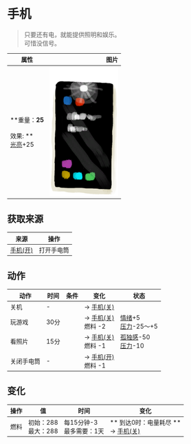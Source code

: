 # 手机  
> 只要还有电，就能提供照明和娱乐。<br>可惜没信号。  
  
  属性  |   图片   
 ----  |  ----:   
 **重量：**25<br><br>** 效果: **<br>[光亮](Light.md)+25  |  ![](Sprite/PhoneTorch.png)   
  
## 获取来源  
来源  |  操作  
----  |  ----  
[手机(开)](PhoneOn.md)  |  打开手电筒  
## 动作  
动作  |  时间  |  条件  |  变化  |  状态  
----  |  ----  |  ----  |  ----  |  ----  
关机<br>  |  -  |    |  → [手机(关)](PhoneOff.md)<br>  |    
玩游戏<br>  |  30分  |    |  → [手机(关)](PhoneOff.md)<br>燃料  -2<br>  |  [情绪](Morale.md)+5<br>[压力](Stress.md)-25～+5  
看照片<br>  |  15分  |    |  → [手机(关)](PhoneOff.md)<br>燃料  -1<br>  |  [孤独感](Loneliness.md)-50<br>[压力](Stress.md)-10  
关闭手电筒<br>  |  -  |    |  → [手机(开)](PhoneOn.md)<br>燃料  -1<br>  |    
## 变化   
操作  |  值  |  时间  |  变化  
----  |  ----  |  ----  |  ----  
燃料  |  初始：288<br>最大：288  |  每15分钟-3<br>最多需要：1天  |  ** 到达0时：电量耗尽 **<br>→ [手机(关)](PhoneOff.md)  
